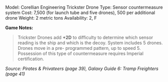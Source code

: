 Model: Corellian Engineering Trickster Drone
Type: Sensor countermeasure system
Cost: 7,500 (for launch tube and five drones), 500 per
additional drone
Weight: 2 metric tons
Availability: 2, F

**Game Notes:** 
> Trickster Drones add **+2D** to difficulty to determine which sensor reading is the ship and which is the decoy. System includes 5 drones. Drones move in a pre- programmed pattern, up to speed 5. Possession of this type of countermeasure requires Imperial certification.

*Source: Pirates & Privateers (page 39), Galaxy Guide 6: Tramp Freighters (page 41)*